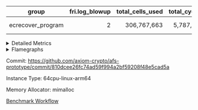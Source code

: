 | group | fri.log_blowup | total_cells_used | total_cycles | total_proof_time_ms |
| --- | --- | --- | --- | --- |
| ecrecover_program | <div style='text-align: right'>2</div>  | <div style='text-align: right'>306,767,663</div>  | <div style='text-align: right'>5,787,691</div>  | <span style="color: green">(-219.0 [-0.6%])</span> <div style='text-align: right'>38,282.0</div>  |


<details>
<summary>Detailed Metrics</summary>

| group | collect_metrics | execute_time_ms | total_cells_used | total_cycles |
| --- | --- | --- | --- | --- |
| ecrecover_program | true | <span style="color: red">(+4,016.0 [+4.9%])</span> <div style='text-align: right'>86,292.0</div>  | <div style='text-align: right'>306,767,663</div>  | <div style='text-align: right'>5,787,691</div>  |

| group | chip_name | collect_metrics | rows_used |
| --- | --- | --- | --- |
| ecrecover_program | ProgramChip | true | <div style='text-align: right'>17,443</div>  |
| ecrecover_program | VmConnectorAir | true | <div style='text-align: right'>2</div>  |
| ecrecover_program | Boundary | true | <div style='text-align: right'>63,474</div>  |
| ecrecover_program | Merkle | true | <div style='text-align: right'>63,814</div>  |
| ecrecover_program | AccessAdapter<2> | true | <div style='text-align: right'>782</div>  |
| ecrecover_program | AccessAdapter<4> | true | <div style='text-align: right'>398</div>  |
| ecrecover_program | AccessAdapter<8> | true | <div style='text-align: right'>253,578</div>  |
| ecrecover_program | AccessAdapter<16> | true | <div style='text-align: right'>95,116</div>  |
| ecrecover_program | AccessAdapter<32> | true | <div style='text-align: right'>47,558</div>  |
| ecrecover_program | <Rv32VecHeapAdapterAir<1, 2, 2, 32, 32>,FieldExpressionCoreAir> | true | <div style='text-align: right'>2,555</div>  |
| ecrecover_program | <Rv32VecHeapAdapterAir<2, 2, 2, 32, 32>,FieldExpressionCoreAir> | true | <div style='text-align: right'>2,550</div>  |
| ecrecover_program | KeccakVmAir | true | <div style='text-align: right'>120</div>  |
| ecrecover_program | <Rv32IsEqualModAdapterAir<2, 1, 32, 32>,ModularIsEqualCoreAir<32, 4, 8>> | true | <div style='text-align: right'>16,045</div>  |
| ecrecover_program | <Rv32VecHeapAdapterAir<2, 1, 1, 32, 32>,ModularMulDivCoreAir> | true | <div style='text-align: right'>26</div>  |
| ecrecover_program | <Rv32VecHeapAdapterAir<2, 1, 1, 32, 32>,ModularAddSubCoreAir> | true | <div style='text-align: right'>1,281</div>  |
| ecrecover_program | <Rv32HintStoreAdapterAir,Rv32HintStoreCoreAir> | true | <div style='text-align: right'>174</div>  |
| ecrecover_program | <Rv32MultAdapterAir,DivRemCoreAir<4, 8>> | true | <div style='text-align: right'>10</div>  |
| ecrecover_program | <Rv32MultAdapterAir,MulHCoreAir<4, 8>> | true | <div style='text-align: right'>184,755</div>  |
| ecrecover_program | <Rv32MultAdapterAir,MultiplicationCoreAir<4, 8>> | true | <div style='text-align: right'>202,885</div>  |
| ecrecover_program | RangeTupleCheckerAir<2> | true | <div style='text-align: right'>524,288</div>  |
| ecrecover_program | <Rv32RdWriteAdapterAir,Rv32AuipcCoreAir> | true | <div style='text-align: right'>52,831</div>  |
| ecrecover_program | <Rv32JalrAdapterAir,Rv32JalrCoreAir> | true | <div style='text-align: right'>105,597</div>  |
| ecrecover_program | <Rv32CondRdWriteAdapterAir,Rv32JalLuiCoreAir> | true | <div style='text-align: right'>50,866</div>  |
| ecrecover_program | <Rv32BranchAdapterAir,BranchLessThanCoreAir<4, 8>> | true | <div style='text-align: right'>178,112</div>  |
| ecrecover_program | <Rv32BranchAdapterAir,BranchEqualCoreAir<4>> | true | <div style='text-align: right'>282,142</div>  |
| ecrecover_program | <Rv32LoadStoreAdapterAir,LoadSignExtendCoreAir<4, 8>> | true | <div style='text-align: right'>74,192</div>  |
| ecrecover_program | <Rv32LoadStoreAdapterAir,LoadStoreCoreAir<4>> | true | <div style='text-align: right'>1,537,036</div>  |
| ecrecover_program | <Rv32BaseAluAdapterAir,ShiftCoreAir<4, 8>> | true | <div style='text-align: right'>536,117</div>  |
| ecrecover_program | <Rv32BaseAluAdapterAir,LessThanCoreAir<4, 8>> | true | <div style='text-align: right'>333,732</div>  |
| ecrecover_program | <Rv32BaseAluAdapterAir,BaseAluCoreAir<4, 8>> | true | <div style='text-align: right'>2,224,089</div>  |
| ecrecover_program | BitwiseOperationLookupAir<8> | true | <div style='text-align: right'>65,536</div>  |
| ecrecover_program | PhantomAir | true | <div style='text-align: right'>2,673</div>  |
| ecrecover_program | Poseidon2VmAir<BabyBearParameters> | true | <div style='text-align: right'>127,288</div>  |
| ecrecover_program | VariableRangeCheckerAir | true | <div style='text-align: right'>262,144</div>  |

| group | collect_metrics | dsl_ir | opcode | frequency |
| --- | --- | --- | --- | --- |
| ecrecover_program | true |  | ADD | <div style='text-align: right'>1,644,021</div>  |
| ecrecover_program | true |  | AND | <div style='text-align: right'>340,105</div>  |
| ecrecover_program | true |  | AUIPC | <div style='text-align: right'>52,831</div>  |
| ecrecover_program | true |  | BEQ | <div style='text-align: right'>116,626</div>  |
| ecrecover_program | true |  | BGE | <div style='text-align: right'>9,005</div>  |
| ecrecover_program | true |  | BGEU | <div style='text-align: right'>7,807</div>  |
| ecrecover_program | true |  | BLT | <div style='text-align: right'>65</div>  |
| ecrecover_program | true |  | BLTU | <div style='text-align: right'>161,235</div>  |
| ecrecover_program | true |  | BNE | <div style='text-align: right'>165,516</div>  |
| ecrecover_program | true |  | DIVU | <div style='text-align: right'>10</div>  |
| ecrecover_program | true |  | EcAddNe | <div style='text-align: right'>2,550</div>  |
| ecrecover_program | true |  | EcDouble | <div style='text-align: right'>2,555</div>  |
| ecrecover_program | true |  | HINT_STOREW | <div style='text-align: right'>174</div>  |
| ecrecover_program | true |  | IS_EQ | <div style='text-align: right'>16,049</div>  |
| ecrecover_program | true |  | JAL | <div style='text-align: right'>21,533</div>  |
| ecrecover_program | true |  | JALR | <div style='text-align: right'>105,597</div>  |
| ecrecover_program | true |  | KECCAK256 | <div style='text-align: right'>5</div>  |
| ecrecover_program | true |  | LOADB | <div style='text-align: right'>74,192</div>  |
| ecrecover_program | true |  | LOADBU | <div style='text-align: right'>13,380</div>  |
| ecrecover_program | true |  | LOADW | <div style='text-align: right'>695,156</div>  |
| ecrecover_program | true |  | LUI | <div style='text-align: right'>29,333</div>  |
| ecrecover_program | true |  | MUL | <div style='text-align: right'>202,885</div>  |
| ecrecover_program | true |  | MULHU | <div style='text-align: right'>184,755</div>  |
| ecrecover_program | true |  | ModularAddSub | <div style='text-align: right'>1,292</div>  |
| ecrecover_program | true |  | ModularMulDiv | <div style='text-align: right'>27</div>  |
| ecrecover_program | true |  | OR | <div style='text-align: right'>200,706</div>  |
| ecrecover_program | true |  | PHANTOM | <div style='text-align: right'>2,673</div>  |
| ecrecover_program | true |  | SETUP_ISEQ | <div style='text-align: right'>2</div>  |
| ecrecover_program | true |  | SLL | <div style='text-align: right'>269,672</div>  |
| ecrecover_program | true |  | SLTU | <div style='text-align: right'>333,732</div>  |
| ecrecover_program | true |  | SRL | <div style='text-align: right'>266,445</div>  |
| ecrecover_program | true |  | STOREB | <div style='text-align: right'>115,692</div>  |
| ecrecover_program | true |  | STOREH | <div style='text-align: right'>5</div>  |
| ecrecover_program | true |  | STOREW | <div style='text-align: right'>712,803</div>  |
| ecrecover_program | true |  | SUB | <div style='text-align: right'>28,988</div>  |
| ecrecover_program | true |  | XOR | <div style='text-align: right'>10,269</div>  |

| group | air_name | collect_metrics | dsl_ir | opcode | cells_used |
| --- | --- | --- | --- | --- | --- |
| ecrecover_program | <Rv32BaseAluAdapterAir,BaseAluCoreAir<4, 8>> | true |  | ADD | <div style='text-align: right'>59,184,756</div>  |
| ecrecover_program | AccessAdapter<8> | true |  | ADD | <div style='text-align: right'>17</div>  |
| ecrecover_program | Boundary | true |  | ADD | <div style='text-align: right'>40</div>  |
| ecrecover_program | Merkle | true |  | ADD | <div style='text-align: right'>64</div>  |
| ecrecover_program | <Rv32BaseAluAdapterAir,BaseAluCoreAir<4, 8>> | true |  | AND | <div style='text-align: right'>12,243,780</div>  |
| ecrecover_program | <Rv32RdWriteAdapterAir,Rv32AuipcCoreAir> | true |  | AUIPC | <div style='text-align: right'>1,109,451</div>  |
| ecrecover_program | AccessAdapter<8> | true |  | AUIPC | <div style='text-align: right'>34</div>  |
| ecrecover_program | Boundary | true |  | AUIPC | <div style='text-align: right'>80</div>  |
| ecrecover_program | Merkle | true |  | AUIPC | <div style='text-align: right'>3,456</div>  |
| ecrecover_program | <Rv32BranchAdapterAir,BranchEqualCoreAir<4>> | true |  | BEQ | <div style='text-align: right'>3,032,276</div>  |
| ecrecover_program | <Rv32BranchAdapterAir,BranchLessThanCoreAir<4, 8>> | true |  | BGE | <div style='text-align: right'>288,160</div>  |
| ecrecover_program | <Rv32BranchAdapterAir,BranchLessThanCoreAir<4, 8>> | true |  | BGEU | <div style='text-align: right'>249,824</div>  |
| ecrecover_program | <Rv32BranchAdapterAir,BranchLessThanCoreAir<4, 8>> | true |  | BLT | <div style='text-align: right'>2,080</div>  |
| ecrecover_program | <Rv32BranchAdapterAir,BranchLessThanCoreAir<4, 8>> | true |  | BLTU | <div style='text-align: right'>5,159,520</div>  |
| ecrecover_program | <Rv32BranchAdapterAir,BranchEqualCoreAir<4>> | true |  | BNE | <div style='text-align: right'>4,303,416</div>  |
| ecrecover_program | <Rv32MultAdapterAir,DivRemCoreAir<4, 8>> | true |  | DIVU | <div style='text-align: right'>570</div>  |
| ecrecover_program | <Rv32VecHeapAdapterAir<2, 2, 2, 32, 32>,FieldExpressionCoreAir> | true |  | EcAddNe | <div style='text-align: right'>1,578,450</div>  |
| ecrecover_program | AccessAdapter<16> | true |  | EcAddNe | <div style='text-align: right'>255,000</div>  |
| ecrecover_program | AccessAdapter<32> | true |  | EcAddNe | <div style='text-align: right'>209,100</div>  |
| ecrecover_program | AccessAdapter<8> | true |  | EcAddNe | <div style='text-align: right'>346,800</div>  |
| ecrecover_program | <Rv32VecHeapAdapterAir<1, 2, 2, 32, 32>,FieldExpressionCoreAir> | true |  | EcDouble | <div style='text-align: right'>1,387,365</div>  |
| ecrecover_program | AccessAdapter<16> | true |  | EcDouble | <div style='text-align: right'>127,750</div>  |
| ecrecover_program | AccessAdapter<32> | true |  | EcDouble | <div style='text-align: right'>104,755</div>  |
| ecrecover_program | AccessAdapter<8> | true |  | EcDouble | <div style='text-align: right'>173,740</div>  |
| ecrecover_program | <Rv32HintStoreAdapterAir,Rv32HintStoreCoreAir> | true |  | HINT_STOREW | <div style='text-align: right'>4,524</div>  |
| ecrecover_program | AccessAdapter<8> | true |  | HINT_STOREW | <div style='text-align: right'>1,513</div>  |
| ecrecover_program | Boundary | true |  | HINT_STOREW | <div style='text-align: right'>3,560</div>  |
| ecrecover_program | Merkle | true |  | HINT_STOREW | <div style='text-align: right'>6,016</div>  |
| ecrecover_program | <Rv32IsEqualModAdapterAir<2, 1, 32, 32>,ModularIsEqualCoreAir<32, 4, 8>> | true |  | IS_EQ | <div style='text-align: right'>2,664,134</div>  |
| ecrecover_program | AccessAdapter<16> | true |  | IS_EQ | <div style='text-align: right'>675,250</div>  |
| ecrecover_program | AccessAdapter<32> | true |  | IS_EQ | <div style='text-align: right'>553,705</div>  |
| ecrecover_program | AccessAdapter<8> | true |  | IS_EQ | <div style='text-align: right'>918,272</div>  |
| ecrecover_program | Boundary | true |  | IS_EQ | <div style='text-align: right'>160</div>  |
| ecrecover_program | Merkle | true |  | IS_EQ | <div style='text-align: right'>640</div>  |
| ecrecover_program | <Rv32CondRdWriteAdapterAir,Rv32JalLuiCoreAir> | true |  | JAL | <div style='text-align: right'>387,594</div>  |
| ecrecover_program | <Rv32JalrAdapterAir,Rv32JalrCoreAir> | true |  | JALR | <div style='text-align: right'>2,956,716</div>  |
| ecrecover_program | AccessAdapter<2> | true |  | KECCAK256 | <div style='text-align: right'>3,575</div>  |
| ecrecover_program | AccessAdapter<4> | true |  | KECCAK256 | <div style='text-align: right'>2,145</div>  |
| ecrecover_program | AccessAdapter<8> | true |  | KECCAK256 | <div style='text-align: right'>68</div>  |
| ecrecover_program | Boundary | true |  | KECCAK256 | <div style='text-align: right'>160</div>  |
| ecrecover_program | KeccakVmAir | true |  | KECCAK256 | <div style='text-align: right'>379,680</div>  |
| ecrecover_program | Merkle | true |  | KECCAK256 | <div style='text-align: right'>192</div>  |
| ecrecover_program | <Rv32LoadStoreAdapterAir,LoadSignExtendCoreAir<4, 8>> | true |  | LOADB | <div style='text-align: right'>2,596,720</div>  |
| ecrecover_program | <Rv32LoadStoreAdapterAir,LoadStoreCoreAir<4>> | true |  | LOADBU | <div style='text-align: right'>535,200</div>  |
| ecrecover_program | AccessAdapter<8> | true |  | LOADBU | <div style='text-align: right'>765</div>  |
| ecrecover_program | Boundary | true |  | LOADBU | <div style='text-align: right'>1,800</div>  |
| ecrecover_program | Merkle | true |  | LOADBU | <div style='text-align: right'>2,496</div>  |
| ecrecover_program | <Rv32LoadStoreAdapterAir,LoadStoreCoreAir<4>> | true |  | LOADW | <div style='text-align: right'>27,806,240</div>  |
| ecrecover_program | AccessAdapter<16> | true |  | LOADW | <div style='text-align: right'>643,350</div>  |
| ecrecover_program | AccessAdapter<32> | true |  | LOADW | <div style='text-align: right'>527,547</div>  |
| ecrecover_program | AccessAdapter<8> | true |  | LOADW | <div style='text-align: right'>997,798</div>  |
| ecrecover_program | Boundary | true |  | LOADW | <div style='text-align: right'>289,040</div>  |
| ecrecover_program | Merkle | true |  | LOADW | <div style='text-align: right'>384,576</div>  |
| ecrecover_program | <Rv32CondRdWriteAdapterAir,Rv32JalLuiCoreAir> | true |  | LUI | <div style='text-align: right'>527,994</div>  |
| ecrecover_program | AccessAdapter<8> | true |  | LUI | <div style='text-align: right'>17</div>  |
| ecrecover_program | Boundary | true |  | LUI | <div style='text-align: right'>40</div>  |
| ecrecover_program | <Rv32MultAdapterAir,MultiplicationCoreAir<4, 8>> | true |  | MUL | <div style='text-align: right'>6,289,435</div>  |
| ecrecover_program | <Rv32MultAdapterAir,MulHCoreAir<4, 8>> | true |  | MULHU | <div style='text-align: right'>7,205,445</div>  |
| ecrecover_program | <Rv32VecHeapAdapterAir<2, 1, 1, 32, 32>,ModularAddSubCoreAir> | true |  | ModularAddSub | <div style='text-align: right'>257,108</div>  |
| ecrecover_program | AccessAdapter<16> | true |  | ModularAddSub | <div style='text-align: right'>129,200</div>  |
| ecrecover_program | AccessAdapter<2> | true |  | ModularAddSub | <div style='text-align: right'>726</div>  |
| ecrecover_program | AccessAdapter<32> | true |  | ModularAddSub | <div style='text-align: right'>105,944</div>  |
| ecrecover_program | AccessAdapter<4> | true |  | ModularAddSub | <div style='text-align: right'>442</div>  |
| ecrecover_program | AccessAdapter<8> | true |  | ModularAddSub | <div style='text-align: right'>175,746</div>  |
| ecrecover_program | Boundary | true |  | ModularAddSub | <div style='text-align: right'>720</div>  |
| ecrecover_program | Merkle | true |  | ModularAddSub | <div style='text-align: right'>2,752</div>  |
| ecrecover_program | <Rv32VecHeapAdapterAir<2, 1, 1, 32, 32>,ModularMulDivCoreAir> | true |  | ModularMulDiv | <div style='text-align: right'>7,047</div>  |
| ecrecover_program | AccessAdapter<16> | true |  | ModularMulDiv | <div style='text-align: right'>1,750</div>  |
| ecrecover_program | AccessAdapter<32> | true |  | ModularMulDiv | <div style='text-align: right'>1,435</div>  |
| ecrecover_program | AccessAdapter<8> | true |  | ModularMulDiv | <div style='text-align: right'>2,380</div>  |
| ecrecover_program | <Rv32BaseAluAdapterAir,BaseAluCoreAir<4, 8>> | true |  | OR | <div style='text-align: right'>7,225,416</div>  |
| ecrecover_program | PhantomAir | true |  | PHANTOM | <div style='text-align: right'>16,038</div>  |
| ecrecover_program | <Rv32IsEqualModAdapterAir<2, 1, 32, 32>,ModularIsEqualCoreAir<32, 4, 8>> | true |  | SETUP_ISEQ | <div style='text-align: right'>332</div>  |
| ecrecover_program | <Rv32BaseAluAdapterAir,ShiftCoreAir<4, 8>> | true |  | SLL | <div style='text-align: right'>14,292,616</div>  |
| ecrecover_program | <Rv32BaseAluAdapterAir,LessThanCoreAir<4, 8>> | true |  | SLTU | <div style='text-align: right'>12,348,084</div>  |
| ecrecover_program | AccessAdapter<8> | true |  | SLTU | <div style='text-align: right'>17</div>  |
| ecrecover_program | Boundary | true |  | SLTU | <div style='text-align: right'>40</div>  |
| ecrecover_program | <Rv32BaseAluAdapterAir,ShiftCoreAir<4, 8>> | true |  | SRL | <div style='text-align: right'>14,121,585</div>  |
| ecrecover_program | <Rv32LoadStoreAdapterAir,LoadStoreCoreAir<4>> | true |  | STOREB | <div style='text-align: right'>4,627,680</div>  |
| ecrecover_program | AccessAdapter<16> | true |  | STOREB | <div style='text-align: right'>103,300</div>  |
| ecrecover_program | AccessAdapter<32> | true |  | STOREB | <div style='text-align: right'>169,207</div>  |
| ecrecover_program | AccessAdapter<8> | true |  | STOREB | <div style='text-align: right'>151,232</div>  |
| ecrecover_program | Boundary | true |  | STOREB | <div style='text-align: right'>190,360</div>  |
| ecrecover_program | Merkle | true |  | STOREB | <div style='text-align: right'>512,128</div>  |
| ecrecover_program | <Rv32LoadStoreAdapterAir,LoadStoreCoreAir<4>> | true |  | STOREH | <div style='text-align: right'>200</div>  |
| ecrecover_program | <Rv32LoadStoreAdapterAir,LoadStoreCoreAir<4>> | true |  | STOREW | <div style='text-align: right'>28,512,120</div>  |
| ecrecover_program | AccessAdapter<16> | true |  | STOREW | <div style='text-align: right'>441,550</div>  |
| ecrecover_program | AccessAdapter<2> | true |  | STOREW | <div style='text-align: right'>2,860</div>  |
| ecrecover_program | AccessAdapter<32> | true |  | STOREW | <div style='text-align: right'>277,570</div>  |
| ecrecover_program | AccessAdapter<4> | true |  | STOREW | <div style='text-align: right'>1,716</div>  |
| ecrecover_program | AccessAdapter<8> | true |  | STOREW | <div style='text-align: right'>1,003,646</div>  |
| ecrecover_program | Boundary | true |  | STOREW | <div style='text-align: right'>783,480</div>  |
| ecrecover_program | Merkle | true |  | STOREW | <div style='text-align: right'>1,129,664</div>  |
| ecrecover_program | <Rv32BaseAluAdapterAir,BaseAluCoreAir<4, 8>> | true |  | SUB | <div style='text-align: right'>1,043,568</div>  |
| ecrecover_program | <Rv32BaseAluAdapterAir,BaseAluCoreAir<4, 8>> | true |  | XOR | <div style='text-align: right'>369,684</div>  |

| group | commit_exe_time_ms | execute_and_trace_gen_time_ms | execute_time_ms | fri.log_blowup | keygen_time_ms | num_segments | total_cells_used | total_cycles | total_proof_time_ms |
| --- | --- | --- | --- | --- | --- | --- | --- | --- | --- |
| ecrecover_program | <span style="color: red">(+3.0 [+23.1%])</span> <div style='text-align: right'>16.0</div>  | <span style="color: green">(-35.0 [-0.4%])</span> <div style='text-align: right'>8,440.0</div>  | <span style="color: green">(-16.0 [-0.3%])</span> <div style='text-align: right'>6,360.0</div>  | <div style='text-align: right'>2</div>  | <span style="color: green">(-14.0 [-6.3%])</span> <div style='text-align: right'>207.0</div>  | <div style='text-align: right'>1</div>  | <div style='text-align: right'>306,767,663</div>  | <div style='text-align: right'>5,787,691</div>  | <span style="color: green">(-219.0 [-0.6%])</span> <div style='text-align: right'>38,282.0</div>  |

| group | air_name | constraints | interactions | quotient_deg |
| --- | --- | --- | --- | --- |
| ecrecover_program | ProgramAir | <div style='text-align: right'>4</div>  | <div style='text-align: right'>1</div>  | <div style='text-align: right'>1</div>  |
| ecrecover_program | VmConnectorAir | <div style='text-align: right'>9</div>  | <div style='text-align: right'>3</div>  | <div style='text-align: right'>2</div>  |
| ecrecover_program | PersistentBoundaryAir<8> | <div style='text-align: right'>6</div>  | <div style='text-align: right'>3</div>  | <div style='text-align: right'>2</div>  |
| ecrecover_program | MemoryMerkleAir<8> | <div style='text-align: right'>40</div>  | <div style='text-align: right'>4</div>  | <div style='text-align: right'>2</div>  |
| ecrecover_program | AccessAdapterAir<2> | <div style='text-align: right'>14</div>  | <div style='text-align: right'>5</div>  | <div style='text-align: right'>2</div>  |
| ecrecover_program | AccessAdapterAir<4> | <div style='text-align: right'>14</div>  | <div style='text-align: right'>5</div>  | <div style='text-align: right'>2</div>  |
| ecrecover_program | AccessAdapterAir<8> | <div style='text-align: right'>14</div>  | <div style='text-align: right'>5</div>  | <div style='text-align: right'>2</div>  |
| ecrecover_program | AccessAdapterAir<16> | <div style='text-align: right'>14</div>  | <div style='text-align: right'>5</div>  | <div style='text-align: right'>2</div>  |
| ecrecover_program | AccessAdapterAir<32> | <div style='text-align: right'>14</div>  | <div style='text-align: right'>5</div>  | <div style='text-align: right'>2</div>  |
| ecrecover_program | AccessAdapterAir<64> | <div style='text-align: right'>14</div>  | <div style='text-align: right'>5</div>  | <div style='text-align: right'>2</div>  |
| ecrecover_program | VmAirWrapper<Rv32VecHeapAdapterAir<1, 2, 2, 32, 32>, FieldExpressionCoreAir> | <div style='text-align: right'>449</div>  | <div style='text-align: right'>411</div>  | <div style='text-align: right'>2</div>  |
| ecrecover_program | VmAirWrapper<Rv32VecHeapAdapterAir<2, 2, 2, 32, 32>, FieldExpressionCoreAir> | <div style='text-align: right'>456</div>  | <div style='text-align: right'>422</div>  | <div style='text-align: right'>2</div>  |
| ecrecover_program | KeccakVmAir | <div style='text-align: right'>4,571</div>  | <div style='text-align: right'>321</div>  | <div style='text-align: right'>2</div>  |
| ecrecover_program | VmAirWrapper<Rv32IsEqualModAdapterAir<2, 1, 32, 32>, ModularIsEqualCoreAir<32, 4, 8> | <div style='text-align: right'>223</div>  | <div style='text-align: right'>25</div>  | <div style='text-align: right'>2</div>  |
| ecrecover_program | VmAirWrapper<Rv32VecHeapAdapterAir<2, 1, 1, 32, 32>, ModularMulDivCoreAir> | <div style='text-align: right'>188</div>  | <div style='text-align: right'>156</div>  | <div style='text-align: right'>2</div>  |
| ecrecover_program | VmAirWrapper<Rv32VecHeapAdapterAir<2, 1, 1, 32, 32>, ModularAddSubCoreAir> | <div style='text-align: right'>126</div>  | <div style='text-align: right'>94</div>  | <div style='text-align: right'>2</div>  |
| ecrecover_program | VmAirWrapper<Rv32HintStoreAdapterAir, Rv32HintStoreCoreAir> | <div style='text-align: right'>17</div>  | <div style='text-align: right'>15</div>  | <div style='text-align: right'>2</div>  |
| ecrecover_program | VmAirWrapper<Rv32MultAdapterAir, DivRemCoreAir<4, 8> | <div style='text-align: right'>88</div>  | <div style='text-align: right'>25</div>  | <div style='text-align: right'>2</div>  |
| ecrecover_program | VmAirWrapper<Rv32MultAdapterAir, MulHCoreAir<4, 8> | <div style='text-align: right'>38</div>  | <div style='text-align: right'>24</div>  | <div style='text-align: right'>2</div>  |
| ecrecover_program | VmAirWrapper<Rv32MultAdapterAir, MultiplicationCoreAir<4, 8> | <div style='text-align: right'>26</div>  | <div style='text-align: right'>19</div>  | <div style='text-align: right'>2</div>  |
| ecrecover_program | RangeTupleCheckerAir<2> | <div style='text-align: right'>4</div>  | <div style='text-align: right'>1</div>  | <div style='text-align: right'>1</div>  |
| ecrecover_program | VmAirWrapper<Rv32RdWriteAdapterAir, Rv32AuipcCoreAir> | <div style='text-align: right'>15</div>  | <div style='text-align: right'>11</div>  | <div style='text-align: right'>2</div>  |
| ecrecover_program | VmAirWrapper<Rv32JalrAdapterAir, Rv32JalrCoreAir> | <div style='text-align: right'>20</div>  | <div style='text-align: right'>16</div>  | <div style='text-align: right'>2</div>  |
| ecrecover_program | VmAirWrapper<Rv32CondRdWriteAdapterAir, Rv32JalLuiCoreAir> | <div style='text-align: right'>22</div>  | <div style='text-align: right'>10</div>  | <div style='text-align: right'>2</div>  |
| ecrecover_program | VmAirWrapper<Rv32BranchAdapterAir, BranchLessThanCoreAir<4, 8> | <div style='text-align: right'>41</div>  | <div style='text-align: right'>13</div>  | <div style='text-align: right'>2</div>  |
| ecrecover_program | VmAirWrapper<Rv32BranchAdapterAir, BranchEqualCoreAir<4> | <div style='text-align: right'>25</div>  | <div style='text-align: right'>11</div>  | <div style='text-align: right'>2</div>  |
| ecrecover_program | VmAirWrapper<Rv32LoadStoreAdapterAir, LoadSignExtendCoreAir<4, 8> | <div style='text-align: right'>33</div>  | <div style='text-align: right'>18</div>  | <div style='text-align: right'>2</div>  |
| ecrecover_program | VmAirWrapper<Rv32LoadStoreAdapterAir, LoadStoreCoreAir<4> | <div style='text-align: right'>38</div>  | <div style='text-align: right'>17</div>  | <div style='text-align: right'>2</div>  |
| ecrecover_program | VmAirWrapper<Rv32BaseAluAdapterAir, ShiftCoreAir<4, 8> | <div style='text-align: right'>90</div>  | <div style='text-align: right'>23</div>  | <div style='text-align: right'>2</div>  |
| ecrecover_program | VmAirWrapper<Rv32BaseAluAdapterAir, LessThanCoreAir<4, 8> | <div style='text-align: right'>39</div>  | <div style='text-align: right'>17</div>  | <div style='text-align: right'>2</div>  |
| ecrecover_program | VmAirWrapper<Rv32BaseAluAdapterAir, BaseAluCoreAir<4, 8> | <div style='text-align: right'>43</div>  | <div style='text-align: right'>19</div>  | <div style='text-align: right'>2</div>  |
| ecrecover_program | BitwiseOperationLookupAir<8> | <div style='text-align: right'>4</div>  | <div style='text-align: right'>2</div>  | <div style='text-align: right'>2</div>  |
| ecrecover_program | PhantomAir | <div style='text-align: right'>5</div>  | <div style='text-align: right'>3</div>  | <div style='text-align: right'>2</div>  |
| ecrecover_program | Poseidon2VmAir<BabyBearParameters> | <div style='text-align: right'>525</div>  | <div style='text-align: right'>32</div>  | <div style='text-align: right'>2</div>  |
| ecrecover_program | VariableRangeCheckerAir | <div style='text-align: right'>4</div>  | <div style='text-align: right'>1</div>  | <div style='text-align: right'>1</div>  |

| group | air_name | segment | cells | main_cols | perm_cols | prep_cols | rows |
| --- | --- | --- | --- | --- | --- | --- | --- |
| ecrecover_program | ProgramAir | 0 | <div style='text-align: right'>589,824</div>  | <div style='text-align: right'>10</div>  | <div style='text-align: right'>8</div>  |  | <div style='text-align: right'>32,768</div>  |
| ecrecover_program | VmConnectorAir | 0 | <div style='text-align: right'>32</div>  | <div style='text-align: right'>4</div>  | <div style='text-align: right'>12</div>  | <div style='text-align: right'>1</div>  | <div style='text-align: right'>2</div>  |
| ecrecover_program | PersistentBoundaryAir<8> | 0 | <div style='text-align: right'>2,097,152</div>  | <div style='text-align: right'>20</div>  | <div style='text-align: right'>12</div>  |  | <div style='text-align: right'>65,536</div>  |
| ecrecover_program | MemoryMerkleAir<8> | 0 | <div style='text-align: right'>3,407,872</div>  | <div style='text-align: right'>32</div>  | <div style='text-align: right'>20</div>  |  | <div style='text-align: right'>65,536</div>  |
| ecrecover_program | AccessAdapterAir<2> | 0 | <div style='text-align: right'>35,840</div>  | <div style='text-align: right'>11</div>  | <div style='text-align: right'>24</div>  |  | <div style='text-align: right'>1,024</div>  |
| ecrecover_program | AccessAdapterAir<4> | 0 | <div style='text-align: right'>18,944</div>  | <div style='text-align: right'>13</div>  | <div style='text-align: right'>24</div>  |  | <div style='text-align: right'>512</div>  |
| ecrecover_program | AccessAdapterAir<8> | 0 | <div style='text-align: right'>10,747,904</div>  | <div style='text-align: right'>17</div>  | <div style='text-align: right'>24</div>  |  | <div style='text-align: right'>262,144</div>  |
| ecrecover_program | AccessAdapterAir<16> | 0 | <div style='text-align: right'>6,422,528</div>  | <div style='text-align: right'>25</div>  | <div style='text-align: right'>24</div>  |  | <div style='text-align: right'>131,072</div>  |
| ecrecover_program | AccessAdapterAir<32> | 0 | <div style='text-align: right'>4,259,840</div>  | <div style='text-align: right'>41</div>  | <div style='text-align: right'>24</div>  |  | <div style='text-align: right'>65,536</div>  |
| ecrecover_program | VmAirWrapper<Rv32VecHeapAdapterAir<1, 2, 2, 32, 32>, FieldExpressionCoreAir> | 0 | <div style='text-align: right'>5,615,616</div>  | <div style='text-align: right'>543</div>  | <div style='text-align: right'>828</div>  |  | <div style='text-align: right'>4,096</div>  |
| ecrecover_program | VmAirWrapper<Rv32VecHeapAdapterAir<2, 2, 2, 32, 32>, FieldExpressionCoreAir> | 0 | <div style='text-align: right'>6,008,832</div>  | <div style='text-align: right'>619</div>  | <div style='text-align: right'>848</div>  |  | <div style='text-align: right'>4,096</div>  |
| ecrecover_program | KeccakVmAir | 0 | <div style='text-align: right'>569,856</div>  | <div style='text-align: right'>3,164</div>  | <div style='text-align: right'>1,288</div>  |  | <div style='text-align: right'>128</div>  |
| ecrecover_program | VmAirWrapper<Rv32IsEqualModAdapterAir<2, 1, 32, 32>, ModularIsEqualCoreAir<32, 4, 8> | 0 | <div style='text-align: right'>3,637,248</div>  | <div style='text-align: right'>166</div>  | <div style='text-align: right'>56</div>  |  | <div style='text-align: right'>16,384</div>  |
| ecrecover_program | VmAirWrapper<Rv32VecHeapAdapterAir<2, 1, 1, 32, 32>, ModularMulDivCoreAir> | 0 | <div style='text-align: right'>18,464</div>  | <div style='text-align: right'>261</div>  | <div style='text-align: right'>316</div>  |  | <div style='text-align: right'>32</div>  |
| ecrecover_program | VmAirWrapper<Rv32VecHeapAdapterAir<2, 1, 1, 32, 32>, ModularAddSubCoreAir> | 0 | <div style='text-align: right'>800,768</div>  | <div style='text-align: right'>199</div>  | <div style='text-align: right'>192</div>  |  | <div style='text-align: right'>2,048</div>  |
| ecrecover_program | VmAirWrapper<Rv32HintStoreAdapterAir, Rv32HintStoreCoreAir> | 0 | <div style='text-align: right'>15,872</div>  | <div style='text-align: right'>26</div>  | <div style='text-align: right'>36</div>  |  | <div style='text-align: right'>256</div>  |
| ecrecover_program | VmAirWrapper<Rv32MultAdapterAir, DivRemCoreAir<4, 8> | 0 | <div style='text-align: right'>2,576</div>  | <div style='text-align: right'>57</div>  | <div style='text-align: right'>104</div>  |  | <div style='text-align: right'>16</div>  |
| ecrecover_program | VmAirWrapper<Rv32MultAdapterAir, MulHCoreAir<4, 8> | 0 | <div style='text-align: right'>36,438,016</div>  | <div style='text-align: right'>39</div>  | <div style='text-align: right'>100</div>  |  | <div style='text-align: right'>262,144</div>  |
| ecrecover_program | VmAirWrapper<Rv32MultAdapterAir, MultiplicationCoreAir<4, 8> | 0 | <div style='text-align: right'>29,097,984</div>  | <div style='text-align: right'>31</div>  | <div style='text-align: right'>80</div>  |  | <div style='text-align: right'>262,144</div>  |
| ecrecover_program | RangeTupleCheckerAir<2> | 0 | <div style='text-align: right'>4,718,592</div>  | <div style='text-align: right'>1</div>  | <div style='text-align: right'>8</div>  | <div style='text-align: right'>2</div>  | <div style='text-align: right'>524,288</div>  |
| ecrecover_program | VmAirWrapper<Rv32RdWriteAdapterAir, Rv32AuipcCoreAir> | 0 | <div style='text-align: right'>3,211,264</div>  | <div style='text-align: right'>21</div>  | <div style='text-align: right'>28</div>  |  | <div style='text-align: right'>65,536</div>  |
| ecrecover_program | VmAirWrapper<Rv32JalrAdapterAir, Rv32JalrCoreAir> | 0 | <div style='text-align: right'>8,388,608</div>  | <div style='text-align: right'>28</div>  | <div style='text-align: right'>36</div>  |  | <div style='text-align: right'>131,072</div>  |
| ecrecover_program | VmAirWrapper<Rv32CondRdWriteAdapterAir, Rv32JalLuiCoreAir> | 0 | <div style='text-align: right'>4,063,232</div>  | <div style='text-align: right'>18</div>  | <div style='text-align: right'>44</div>  |  | <div style='text-align: right'>65,536</div>  |
| ecrecover_program | VmAirWrapper<Rv32BranchAdapterAir, BranchLessThanCoreAir<4, 8> | 0 | <div style='text-align: right'>23,068,672</div>  | <div style='text-align: right'>32</div>  | <div style='text-align: right'>56</div>  |  | <div style='text-align: right'>262,144</div>  |
| ecrecover_program | VmAirWrapper<Rv32BranchAdapterAir, BranchEqualCoreAir<4> | 0 | <div style='text-align: right'>38,797,312</div>  | <div style='text-align: right'>26</div>  | <div style='text-align: right'>48</div>  |  | <div style='text-align: right'>524,288</div>  |
| ecrecover_program | VmAirWrapper<Rv32LoadStoreAdapterAir, LoadSignExtendCoreAir<4, 8> | 0 | <div style='text-align: right'>14,548,992</div>  | <div style='text-align: right'>35</div>  | <div style='text-align: right'>76</div>  |  | <div style='text-align: right'>131,072</div>  |
| ecrecover_program | VmAirWrapper<Rv32LoadStoreAdapterAir, LoadStoreCoreAir<4> | 0 | <div style='text-align: right'>234,881,024</div>  | <div style='text-align: right'>40</div>  | <div style='text-align: right'>72</div>  |  | <div style='text-align: right'>2,097,152</div>  |
| ecrecover_program | VmAirWrapper<Rv32BaseAluAdapterAir, ShiftCoreAir<4, 8> | 0 | <div style='text-align: right'>110,100,480</div>  | <div style='text-align: right'>53</div>  | <div style='text-align: right'>52</div>  |  | <div style='text-align: right'>1,048,576</div>  |
| ecrecover_program | VmAirWrapper<Rv32BaseAluAdapterAir, LessThanCoreAir<4, 8> | 0 | <div style='text-align: right'>40,370,176</div>  | <div style='text-align: right'>37</div>  | <div style='text-align: right'>40</div>  |  | <div style='text-align: right'>524,288</div>  |
| ecrecover_program | VmAirWrapper<Rv32BaseAluAdapterAir, BaseAluCoreAir<4, 8> | 0 | <div style='text-align: right'>486,539,264</div>  | <div style='text-align: right'>36</div>  | <div style='text-align: right'>80</div>  |  | <div style='text-align: right'>4,194,304</div>  |
| ecrecover_program | BitwiseOperationLookupAir<8> | 0 | <div style='text-align: right'>655,360</div>  | <div style='text-align: right'>2</div>  | <div style='text-align: right'>8</div>  | <div style='text-align: right'>3</div>  | <div style='text-align: right'>65,536</div>  |
| ecrecover_program | PhantomAir | 0 | <div style='text-align: right'>73,728</div>  | <div style='text-align: right'>6</div>  | <div style='text-align: right'>12</div>  |  | <div style='text-align: right'>4,096</div>  |
| ecrecover_program | Poseidon2VmAir<BabyBearParameters> | 0 | <div style='text-align: right'>82,182,144</div>  | <div style='text-align: right'>559</div>  | <div style='text-align: right'>68</div>  |  | <div style='text-align: right'>131,072</div>  |
| ecrecover_program | VariableRangeCheckerAir | 0 | <div style='text-align: right'>2,359,296</div>  | <div style='text-align: right'>1</div>  | <div style='text-align: right'>8</div>  | <div style='text-align: right'>2</div>  | <div style='text-align: right'>262,144</div>  |

| group | segment | execute_and_trace_gen_time_ms | stark_prove_excluding_trace_time_ms | total_cells |
| --- | --- | --- | --- | --- |
| ecrecover_program | 0 | <span style="color: green">(-20.0 [-1.0%])</span> <div style='text-align: right'>2,077.0</div>  | <span style="color: green">(-164.0 [-0.6%])</span> <div style='text-align: right'>27,765.0</div>  | <div style='text-align: right'>1,163,751,921</div>  |

</details>



<details>
<summary>Flamegraphs</summary>

[![](https://axiom-public-data-sandbox-us-east-1.s3.us-east-1.amazonaws.com/benchmark/github/flamegraphs/810dcee26fc74ad59f994a2bf59208f48e5cad5a/ecrecover-2-2-64cpu-linux-arm64-mimalloc-ecrecover_program.dsl_ir.opcode.air_name.cells_used.reverse.svg)](https://axiom-public-data-sandbox-us-east-1.s3.us-east-1.amazonaws.com/benchmark/github/flamegraphs/810dcee26fc74ad59f994a2bf59208f48e5cad5a/ecrecover-2-2-64cpu-linux-arm64-mimalloc-ecrecover_program.dsl_ir.opcode.air_name.cells_used.reverse.svg)
[![](https://axiom-public-data-sandbox-us-east-1.s3.us-east-1.amazonaws.com/benchmark/github/flamegraphs/810dcee26fc74ad59f994a2bf59208f48e5cad5a/ecrecover-2-2-64cpu-linux-arm64-mimalloc-ecrecover_program.dsl_ir.opcode.air_name.cells_used.svg)](https://axiom-public-data-sandbox-us-east-1.s3.us-east-1.amazonaws.com/benchmark/github/flamegraphs/810dcee26fc74ad59f994a2bf59208f48e5cad5a/ecrecover-2-2-64cpu-linux-arm64-mimalloc-ecrecover_program.dsl_ir.opcode.air_name.cells_used.svg)
[![](https://axiom-public-data-sandbox-us-east-1.s3.us-east-1.amazonaws.com/benchmark/github/flamegraphs/810dcee26fc74ad59f994a2bf59208f48e5cad5a/ecrecover-2-2-64cpu-linux-arm64-mimalloc-ecrecover_program.dsl_ir.opcode.frequency.reverse.svg)](https://axiom-public-data-sandbox-us-east-1.s3.us-east-1.amazonaws.com/benchmark/github/flamegraphs/810dcee26fc74ad59f994a2bf59208f48e5cad5a/ecrecover-2-2-64cpu-linux-arm64-mimalloc-ecrecover_program.dsl_ir.opcode.frequency.reverse.svg)
[![](https://axiom-public-data-sandbox-us-east-1.s3.us-east-1.amazonaws.com/benchmark/github/flamegraphs/810dcee26fc74ad59f994a2bf59208f48e5cad5a/ecrecover-2-2-64cpu-linux-arm64-mimalloc-ecrecover_program.dsl_ir.opcode.frequency.svg)](https://axiom-public-data-sandbox-us-east-1.s3.us-east-1.amazonaws.com/benchmark/github/flamegraphs/810dcee26fc74ad59f994a2bf59208f48e5cad5a/ecrecover-2-2-64cpu-linux-arm64-mimalloc-ecrecover_program.dsl_ir.opcode.frequency.svg)

</details>

Commit: https://github.com/axiom-crypto/afs-prototype/commit/810dcee26fc74ad59f994a2bf59208f48e5cad5a

Instance Type: 64cpu-linux-arm64

Memory Allocator: mimalloc

[Benchmark Workflow](https://github.com/axiom-crypto/afs-prototype/actions/runs/12100811975)
